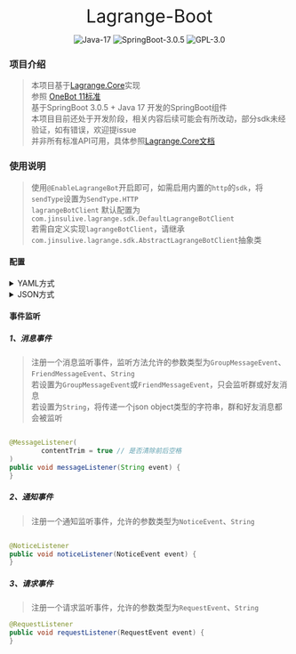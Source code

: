 <p align="center"><font size="6">Lagrange-Boot</font></p>

<p align="center">
    <img alt="Java-17" src="https://img.shields.io/badge/Java-17-brightgreen.svg"/>
    <img alt="SpringBoot-3.0.5" src="https://img.shields.io/badge/SpringBoot-3.0.5-green.svg"/>
    <img alt="GPL-3.0" src="https://img.shields.io/badge/license-GPL%203.0-blue.svg"/>
</p>

[//]: # (<p align="center">)

[//]: # (    <a href="https://github.com/jinsulive/lagrange-boot" target="_blank">)

[//]: # (        <img alt="lagrange-boot" src="https://img.shields.io/github/stars/jinsulive/lagrange-boot.svg?style=social&label=Stars"/>)

[//]: # (    </a>)

[//]: # (    <a href="https://gitee.com/jinsulive/lagrange-boot" target="_blank">)

[//]: # (        <img alt="lagrange-boot" src="https://gitee.com/jinsulive/lagrange-boot/badge/star.svg"/>)

[//]: # (    </a> )

[//]: # (</p>)

### 项目介绍

> 本项目基于[Lagrange.Core](https://github.com/KonataDev/Lagrange.Core)实现  
> 参照 [OneBot 11标准](https://github.com/botuniverse/onebot-11)  
> 基于SpringBoot 3.0.5 + Java 17 开发的SpringBoot组件  
> 本项目目前还处于开发阶段，相关内容后续可能会有所改动，部分sdk未经验证，如有错误，欢迎提issue  
> 并非所有标准API可用，具体参照[Lagrange.Core文档](https://github.com/LagrangeDev/Lagrange.Core?tab=readme-ov-file#features-list)

### 使用说明

> 使用`@EnableLagrangeBot`开启即可，如需启用内置的`http`的`sdk`，将`sendType`设置为`SendType.HTTP`  
> `lagrangeBotClient` 默认配置为 `com.jinsulive.lagrange.sdk.DefaultLagrangeBotClient`  
> 若需自定义实现`lagrangeBotClient`，请继承`com.jinsulive.lagrange.sdk.AbstractLagrangeBotClient`抽象类

#### 配置

<Details>
<summary>YAML方式</summary>

```yaml
lagrange:
  web-socket-server: ws://127.0.0.1:8081
  http-server: http://127.0.0.1:8083
  web-socket-token: ""
  http-token: ""
  open-mata-event-log: false
  open-debug-log: false
  token-type: "Bearer "
  lagrange-bot-client: com.jinsulive.lagrange.sdk.DefaultLagrangeBotClient
```

</Details>

<Details>
<summary>JSON方式</summary>

> 将 `lagrange.json` 或 `config/lagrange.json` 文件放置到`classpath`目录或项目根目录下

[lagrange-example.json](./lagrange-spring-boot-starter/src/main/resources/lagrange-example.json)

```json
{
  "lagrange": {
    "webSocketServer": "ws://127.0.0.1:8081",
    "httpServer": "http://127.0.0.1:8083",
    "webSocketToken": "",
    "httpToken": "",
    "tokenType": "Bearer ",
    "openDebugLog": false,
    "openMataEventLog": false,
    "lagrangeBotClient": "com.jinsulive.lagrange.sdk.DefaultLagrangeBotClient"
  }
}
```
</Details>

#### 事件监听

##### 1、消息事件

> 注册一个消息监听事件，监听方法允许的参数类型为`GroupMessageEvent`、`FriendMessageEvent`、`String`  
> 若设置为`GroupMessageEvent`或`FriendMessageEvent`，只会监听群或好友消息  
> 若设置为`String`，将传递一个json object类型的字符串，群和好友消息都会被监听

```java

@MessageListener(
        contentTrim = true // 是否清除前后空格
)
public void messageListener(String event) {
}
```

##### 2、通知事件

> 注册一个通知监听事件，允许的参数类型为`NoticeEvent`、`String`

```java

@NoticeListener
public void noticeListener(NoticeEvent event) {
}
```

##### 3、请求事件

> 注册一个请求监听事件，允许的参数类型为`RequestEvent`、`String`

```java
@RequestListener
public void requestListener(RequestEvent event) {
}
```